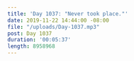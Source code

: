 ```yaml
---
title: 'Day 1037: "Never took place."'
date: 2019-11-22 14:44:00 -08:00
file: "/uploads/Day-1037.mp3"
post: Day 1037
duration: '00:05:37'
length: 8958968
---
```


